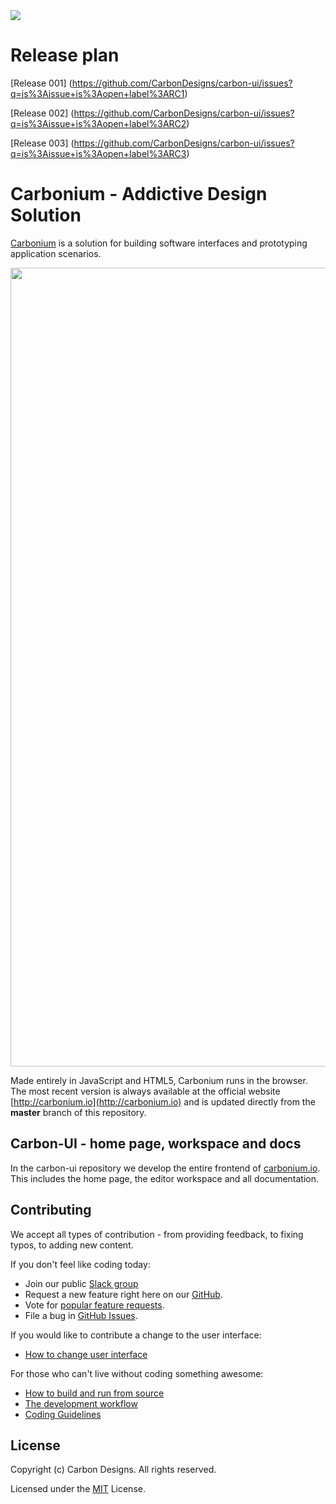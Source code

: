 <img src="https://carbonproject.visualstudio.com/_apis/public/build/definitions/97eb78ba-a4c2-454d-8939-441ef92e1bdc/4/badge"/>

# Release plan

[Release 001] (https://github.com/CarbonDesigns/carbon-ui/issues?q=is%3Aissue+is%3Aopen+label%3ARC1)

[Release 002] (https://github.com/CarbonDesigns/carbon-ui/issues?q=is%3Aissue+is%3Aopen+label%3ARC2)

[Release 003] (https://github.com/CarbonDesigns/carbon-ui/issues?q=is%3Aissue+is%3Aopen+label%3ARC3)

# Carbonium - Addictive Design Solution

[Carbonium](http://carbonium.io) is a solution for building software interfaces and prototyping application scenarios.

<p align="center">
<img width="1278" alt="Carbonium in action" src="https://cloud.githubusercontent.com/assets/27830024/26562361/fa98c41e-44c5-11e7-968f-6835ccade858.png">
</p>

Made entirely in JavaScript and HTML5, Carbonium runs in the browser. The most recent version is always available at the official website [http://carbonium.io](http://carbonium.io) and is updated directly from the **master** branch of this repository.

## Carbon-UI - home page, workspace and docs

In the carbon-ui repository we develop the entire frontend of [carbonium.io](http://carbonium.io). This includes the home page, the editor workspace and all documentation.

## Contributing

We accept all types of contribution - from providing feedback, to fixing typos, to adding new content.

If you don't feel like coding today:
* Join our public [Slack group](https://carboniumteam.slack.com/signup)
* Request a new feature right here on our [GitHub](https://github.com/CarbonDesigns/carbon-ui/issues?q=is%3Aopen+is%3Aissue+label%3Afeature-request+sort%3Areactions-%2B1-desc).
* Vote for [popular feature requests](https://github.com/CarbonDesigns/carbon-ui/issues?q=is%3Aopen+is%3Aissue+label%3Afeature-request+sort%3Areactions-%2B1-desc).
* File a bug in [GitHub Issues](https://github.com/CarbonDesigns/carbon-ui/issues).

If you would like to contribute a change to the user interface:
* [How to change user interface](https://github.com/CarbonDesigns/carbon-ui/wiki/How-to-Contribute#change-user-interface)

For those who can't live without coding something awesome:
* [How to build and run from source](https://github.com/CarbonDesigns/carbon-ui/wiki/How-to-Contribute#build-and-run-from-source)
* [The development workflow](https://github.com/CarbonDesigns/carbon-ui/wiki/How-to-Contribute#development-workflow)
* [Coding Guidelines](https://github.com/CarbonDesigns/carbon-ui/wiki/Coding-Guidelines)

## License

Copyright (c) Carbon Designs. All rights reserved.

Licensed under the [MIT](https://github.com/CarbonDesigns/carbon-ui/blob/master/LICENSE) License.
